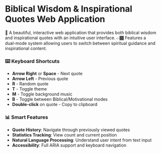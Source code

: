 # Biblical Wisdom & Inspirational Quotes Web Application

📖 A beautiful, interactive web application that provides both biblical wisdom and inspirational quotes with an intuitive user interface. 
👉🏾 Features a dual-mode system allowing users to switch between spiritual guidance and inspirational content.

### ⌨️ **Keyboard Shortcuts**
- **Arrow Right** or **Space** - Next quote
- **Arrow Left** - Previous quote
- **R** - Random quote
- **T** - Toggle theme
- **M** - Toggle background music
- **B** - Toggle between Biblical/Motivational modes
- **Double-click** on quote - Copy to clipboard

### 📊 **Smart Features**
- **Quote History**: Navigate through previously viewed quotes
- **Statistics Tracking**: View count and current position
- **Natural Language Processing**: Understand user intent from text input
- **Accessibility**: Full ARIA support and keyboard navigation